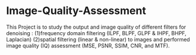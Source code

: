 # Image-Quality-Assessment
This Project is to study the output and image quality of different filters for denoising : (1)frequency domain filtering (ILPF, BLPF, GLPF & IHPF, BHPF, Laplacian) (2)spatial filtering (linear & non-linear) to images and performed image quality (IQ) assessment (MSE, PSNR, SSIM, CNR, and MTF). 
